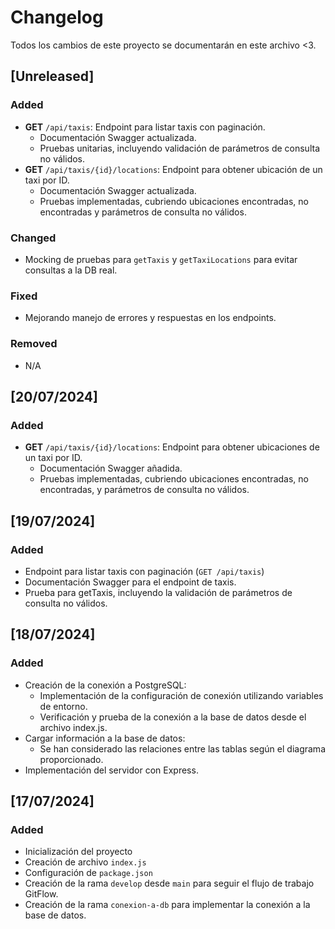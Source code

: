 # Changelog

Todos los cambios de este proyecto se documentarán en este archivo <3.

## [Unreleased]

### Added

- **GET** `/api/taxis`: Endpoint para listar taxis con paginación.
  - Documentación Swagger actualizada.
  - Pruebas unitarias, incluyendo validación de parámetros de consulta no válidos.
- **GET** `/api/taxis/{id}/locations`: Endpoint para obtener ubicación de un taxi por ID.
  - Documentación Swagger actualizada.
  - Pruebas implementadas, cubriendo ubicaciones encontradas, no encontradas y parámetros de consulta no válidos.

### Changed

- Mocking de pruebas para `getTaxis` y `getTaxiLocations` para evitar consultas a la DB real.

### Fixed

- Mejorando manejo de errores y respuestas en los endpoints.

### Removed

- N/A

## [20/07/2024]

### Added

- **GET** `/api/taxis/{id}/locations`: Endpoint para obtener ubicaciones de un taxi por ID.
  - Documentación Swagger añadida.
  - Pruebas implementadas, cubriendo ubicaciones encontradas, no encontradas, y parámetros de consulta no válidos.

## [19/07/2024]

### Added

- Endpoint para listar taxis con paginación (`GET /api/taxis`)
- Documentación Swagger para el endpoint de taxis.
- Prueba para getTaxis, incluyendo la validación de parámetros de consulta no válidos.

## [18/07/2024]

### Added

- Creación de la conexión a PostgreSQL:
  - Implementación de la configuración de conexión utilizando variables de entorno.
  - Verificación y prueba de la conexión a la base de datos desde el archivo index.js.
- Cargar información a la base de datos:
  - Se han considerado las relaciones entre las tablas según el diagrama proporcionado.
- Implementación del servidor con Express.

## [17/07/2024]

### Added

- Inicialización del proyecto
- Creación de archivo `index.js`
- Configuración de `package.json`
- Creación de la rama `develop` desde `main` para seguir el flujo de trabajo GitFlow.
- Creación de la rama `conexion-a-db` para implementar la conexión a la base de datos.

